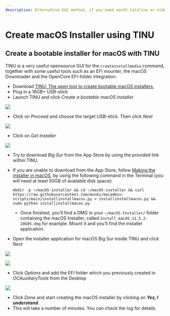 ```yaml
---
description: Alternative GUI method, if you need macOS Catalina or older
---
```


# Create macOS Installer using TINU

## Create a bootable installer for macOS with TINU

TINU is a very useful opensource GUI for the `createinstallmedia` command, together with some useful tools such as an EFI mounter, the macOS Downloader and the OpenCore EFI-folder integration.

* Download [TINU: The open tool to create bootable macOS installers.](https://github.com/ITzTravelInTime/TINU)
* Plug in a 16GB+ USB-stick
* Launch TINU and click _Create a bootable macOS installer_

![](../images/tinu\_launched.png)

* Click on _Proceed_ and choose the target USB-stick. Then click _Next_

![](../images/tinu\_choose\_drive.png)

* Click on _Get Installer_

![](../images/tinu\_get\_installer.png)

* Try to download _Big Sur_ from the App Store by using the provided link within TINU.
*   If you are unable to download from the App Store, follow [Making the installer in macOS](https://dortania.github.io/OpenCore-Install-Guide/installer-guide/mac-install.html#downloading-macos-modern-os), by using the following command in the Terminal (you will need at least 50GB of available disk space):

    ```
    mkdir -p ~/macOS-installer && cd ~/macOS-installer && curl https://raw.githubusercontent.com/munki/macadmin-scripts/main/installinstallmacos.py > installinstallmacos.py && sudo python installinstallmacos.py
    ```

    * Once finished, you’ll find a DMG in your `~/macOS-Installer/` folder containing the macOS Installer, called `Install_macOS_11.5.2-20G95.dmg` for example. Mount it and you’ll find the installer application.
* Open the installer application for macOS Big Sur inside TINU and click _Next_

![](../images/tinu\_choose\_installer.png)

![](../images/tinu\_confirm\_installer.png)

* Click _Options_ and add the EFI folder which you previously created in _OCAuxiliaryTools_ from the Desktop

![](../images/tinu\_add\_opencore.png)

* Click _Done_ and start creating the macOS installer by clicking on _**Yes, I understand**_.
* This will take a number of minutes. You can check the log for details.
